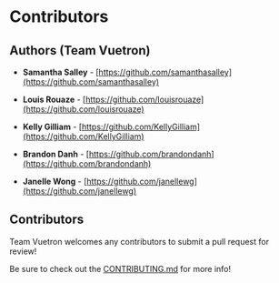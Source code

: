 # Contributors

## Authors (Team Vuetron)

* **Samantha Salley** - [https://github.com/samanthasalley](https://github.com/samanthasalley)

* **Louis Rouaze** - [https://github.com/louisrouaze](https://github.com/louisrouaze)

* **Kelly Gilliam** - [https://github.com/KellyGilliam](https://github.com/KellyGilliam)

* **Brandon Danh** - [https://github.com/brandondanh](https://github.com/brandondanh)

* **Janelle Wong** - [https://github.com/janellewg](https://github.com/janellewg)

## Contributors

Team Vuetron welcomes any contributors to submit a pull request for review!

Be sure to check out the [CONTRIBUTING.md](./CONTRIBUTING.md) for more info!
